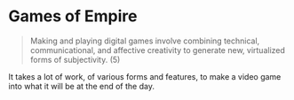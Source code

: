 # Games of Empire

> Making and playing digital games involve combining technical,
> communicational, and affective creativity to generate new, virtualized
> forms of subjectivity. (5)

It takes a lot of work, of various forms and features, to make a video
game into what it will be at the end of the day.
